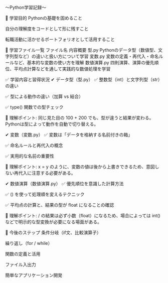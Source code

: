 ～Python学習記録～

🔰 学習目的
Pythonの基礎を固めること

自分の理解度をコードとして形に残すこと

転職活動に活かせるポートフォリオとして活用すること

📂 学習ファイル一覧
ファイル名	内容概要
型.py	Pythonのデータ型（数値型、文字列型など）の違いと扱い方について学習
変数.py	変数の定義・再代入・命名ルールなど、基本的な変数の使い方を理解
数値演算.py	四則演算、演算の優先順位、平均点計算などを通して実践的な数値処理を学習

✅ 学習内容と習得状況
✔ データ型（型.py）
✅ 整数型（int）と文字列型（str）の違い

✅ 型による動作の違い（加算 vs 結合）

✅ type() 関数での型チェック

📌 理解ポイント: 同じ見た目の 100 + 200 でも、型が違うと結果が変わる。Pythonは型によって動作を自動で切り替える。

✔ 変数（変数.py）
✅ 変数は「データを格納する名前付きの箱」

✅ 命名ルールと再代入の概念

✅ 実用的な名前の重要性

📌 理解ポイント: x = y のように、変数の値は後から上書きできるため、意図しない再代入に注意する必要がある。

✔ 数値演算（数値演算.py）
✅ 優先順位を意識した計算方法

✅ () を使って処理順を変えるテクニック

✅ 平均点の計算と、結果の型が float になることの確認

📌 理解ポイント: / の結果は必ず小数（float）になるため、場合によっては int() などで明示的な型変換が必要になる場面がある。

🚀 今後のステップ
 条件分岐（if文、比較演算子）

 繰り返し（for / while）

 関数の定義と活用

 ファイル入出力

 簡単なアプリケーション開発

